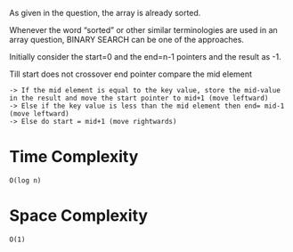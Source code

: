 As given in the question, the array is already sorted.

Whenever the word “sorted” or other similar terminologies are used in an array question, BINARY SEARCH can be one of the approaches.

Initially consider the start=0 and the end=n-1 pointers and the result as -1.

Till start does not crossover end pointer compare the mid element 

    -> If the mid element is equal to the key value, store the mid-value in the result and move the start pointer to mid+1 (move leftward)
    -> Else if the key value is less than the mid element then end= mid-1 (move leftward)
    -> Else do start = mid+1 (move rightwards)


# Time Complexity
    O(log n)

# Space Complexity
    O(1)